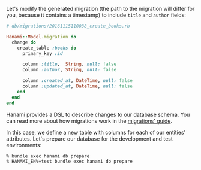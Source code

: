Let's modify the generated migration (the path to the migration will differ for you, because it contains a timestamp) to include `title` and `author` fields:
    
```rb    
# db/migrations/20161115110038_create_books.rb

Hanami::Model.migration do
  change do
    create_table :books do
      primary_key :id

      column :title,  String, null: false
      column :author, String, null: false

      column :created_at, DateTime, null: false
      column :updated_at, DateTime, null: false
    end
  end
end
```    

Hanami provides a DSL to describe changes to our database schema. You can read more about how migrations work in the [migrations' guide](http://hanamirb.org/guides/1.0/migrations/overview).

In this case, we define a new table with columns for each of our entities' attributes. Let's prepare our database for the development and test environments:
    
```sh    
% bundle exec hanami db prepare
% HANAMI_ENV=test bundle exec hanami db prepare
```    
